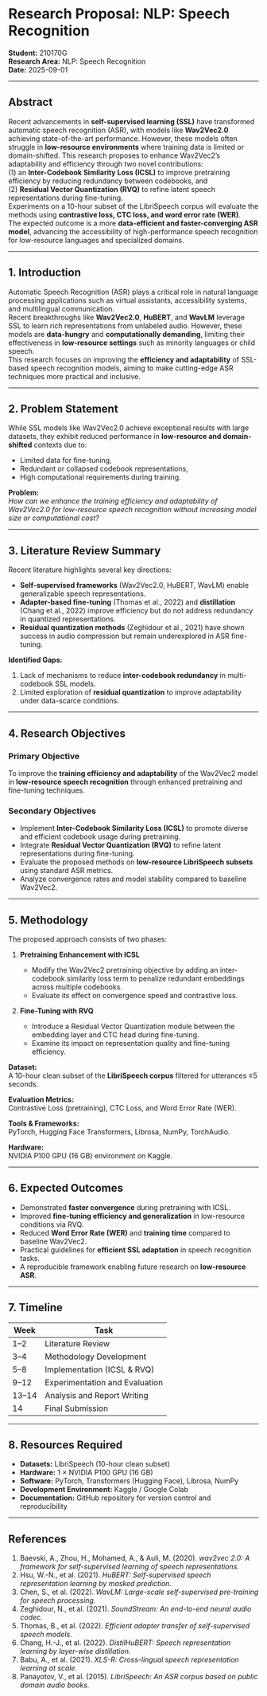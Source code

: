 # Research Proposal: NLP: Speech Recognition

**Student:** 210170G  
**Research Area:** NLP: Speech Recognition  
**Date:** 2025-09-01  

---

## Abstract

Recent advancements in **self-supervised learning (SSL)** have transformed automatic speech recognition (ASR), with models like **Wav2Vec2.0** achieving state-of-the-art performance. However, these models often struggle in **low-resource environments** where training data is limited or domain-shifted. This research proposes to enhance Wav2Vec2’s adaptability and efficiency through two novel contributions:  
(1) an **Inter-Codebook Similarity Loss (ICSL)** to improve pretraining efficiency by reducing redundancy between codebooks, and  
(2) **Residual Vector Quantization (RVQ)** to refine latent speech representations during fine-tuning.  
Experiments on a 10-hour subset of the LibriSpeech corpus will evaluate the methods using **contrastive loss, CTC loss, and word error rate (WER)**.  
The expected outcome is a more **data-efficient and faster-converging ASR model**, advancing the accessibility of high-performance speech recognition for low-resource languages and specialized domains.

---

## 1. Introduction

Automatic Speech Recognition (ASR) plays a critical role in natural language processing applications such as virtual assistants, accessibility systems, and multilingual communication.  
Recent breakthroughs like **Wav2Vec2.0**, **HuBERT**, and **WavLM** leverage SSL to learn rich representations from unlabeled audio. However, these models are **data-hungry** and **computationally demanding**, limiting their effectiveness in **low-resource settings** such as minority languages or child speech.  
This research focuses on improving the **efficiency and adaptability** of SSL-based speech recognition models, aiming to make cutting-edge ASR techniques more practical and inclusive.

---

## 2. Problem Statement

While SSL models like Wav2Vec2.0 achieve exceptional results with large datasets, they exhibit reduced performance in **low-resource and domain-shifted** contexts due to:
- Limited data for fine-tuning,
- Redundant or collapsed codebook representations,
- High computational requirements during training.

**Problem:**  
*How can we enhance the training efficiency and adaptability of Wav2Vec2.0 for low-resource speech recognition without increasing model size or computational cost?*

---

## 3. Literature Review Summary

Recent literature highlights several key directions:
- **Self-supervised frameworks** (Wav2Vec2.0, HuBERT, WavLM) enable generalizable speech representations.  
- **Adapter-based fine-tuning** (Thomas et al., 2022) and **distillation** (Chang et al., 2022) improve efficiency but do not address redundancy in quantized representations.  
- **Residual quantization methods** (Zeghidour et al., 2021) have shown success in audio compression but remain underexplored in ASR fine-tuning.

**Identified Gaps:**
1. Lack of mechanisms to reduce **inter-codebook redundancy** in multi-codebook SSL models.  
2. Limited exploration of **residual quantization** to improve adaptability under data-scarce conditions.

---

## 4. Research Objectives

### Primary Objective
To improve the **training efficiency and adaptability** of the Wav2Vec2 model in **low-resource speech recognition** through enhanced pretraining and fine-tuning techniques.

### Secondary Objectives
- Implement **Inter-Codebook Similarity Loss (ICSL)** to promote diverse and efficient codebook usage during pretraining.  
- Integrate **Residual Vector Quantization (RVQ)** to refine latent representations during fine-tuning.  
- Evaluate the proposed methods on **low-resource LibriSpeech subsets** using standard ASR metrics.  
- Analyze convergence rates and model stability compared to baseline Wav2Vec2.  

---

## 5. Methodology

The proposed approach consists of two phases:

1. **Pretraining Enhancement with ICSL**  
   - Modify the Wav2Vec2 pretraining objective by adding an inter-codebook similarity loss term to penalize redundant embeddings across multiple codebooks.  
   - Evaluate its effect on convergence speed and contrastive loss.

2. **Fine-Tuning with RVQ**  
   - Introduce a Residual Vector Quantization module between the embedding layer and CTC head during fine-tuning.  
   - Examine its impact on representation quality and fine-tuning efficiency.

**Dataset:**  
A 10-hour clean subset of the **LibriSpeech corpus** filtered for utterances ≥5 seconds.  

**Evaluation Metrics:**  
Contrastive Loss (pretraining), CTC Loss, and Word Error Rate (WER).

**Tools & Frameworks:**  
PyTorch, Hugging Face Transformers, Librosa, NumPy, TorchAudio.  

**Hardware:**  
NVIDIA P100 GPU (16 GB) environment on Kaggle.

---

## 6. Expected Outcomes

- Demonstrated **faster convergence** during pretraining with ICSL.  
- Improved **fine-tuning efficiency and generalization** in low-resource conditions via RVQ.  
- Reduced **Word Error Rate (WER)** and **training time** compared to baseline Wav2Vec2.  
- Practical guidelines for **efficient SSL adaptation** in speech recognition tasks.  
- A reproducible framework enabling future research on **low-resource ASR**.

---

## 7. Timeline

| Week | Task |
|------|------|
| 1–2  | Literature Review |
| 3–4  | Methodology Development |
| 5–8  | Implementation (ICSL & RVQ) |
| 9–12 | Experimentation and Evaluation |
| 13–14| Analysis and Report Writing |
| 14   | Final Submission |

---

## 8. Resources Required

- **Datasets:** LibriSpeech (10-hour clean subset)  
- **Hardware:** 1 × NVIDIA P100 GPU (16 GB)  
- **Software:** PyTorch, Transformers (Hugging Face), Librosa, NumPy  
- **Development Environment:** Kaggle / Google Colab
- **Documentation:** GitHub repository for version control and reproducibility  

---

## References

1. Baevski, A., Zhou, H., Mohamed, A., & Auli, M. (2020). *wav2vec 2.0: A framework for self-supervised learning of speech representations.*  
2. Hsu, W.-N., et al. (2021). *HuBERT: Self-supervised speech representation learning by masked prediction.*  
3. Chen, S., et al. (2022). *WavLM: Large-scale self-supervised pre-training for speech processing.*  
4. Zeghidour, N., et al. (2021). *SoundStream: An end-to-end neural audio codec.*  
5. Thomas, B., et al. (2022). *Efficient adapter transfer of self-supervised speech models.*  
6. Chang, H.-J., et al. (2022). *DistilHuBERT: Speech representation learning by layer-wise distillation.*  
7. Babu, A., et al. (2021). *XLS-R: Cross-lingual speech representation learning at scale.*  
8. Panayotov, V., et al. (2015). *LibriSpeech: An ASR corpus based on public domain audio books.*


